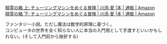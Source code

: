 [精霊の箱 上: チューリングマシンをめぐる冒険 | 川添 愛 |本 | 通販 | Amazon](https://www.amazon.co.jp/exec/obidos/ASIN/4130633635/huyukiitoichi-22/)　　
[精霊の箱 下: チューリングマシンをめぐる冒険 | 川添 愛 |本 | 通販 | Amazon](https://www.amazon.co.jp/%E7%B2%BE%E9%9C%8A%E3%81%AE%E7%AE%B1-%E4%B8%8B-%E3%83%81%E3%83%A5%E3%83%BC%E3%83%AA%E3%83%B3%E3%82%B0%E3%83%9E%E3%82%B7%E3%83%B3%E3%82%92%E3%82%81%E3%81%90%E3%82%8B%E5%86%92%E9%99%BA-%E5%B7%9D%E6%B7%BB-%E6%84%9B/dp/4130633643/)

ファンタジー小説。ただし魔法は数学的原理に基づく。  
コンピュータの世界を全く知らない人に本当の入門用として手渡すといいかもしれない。(そして入門前から挫折する)
